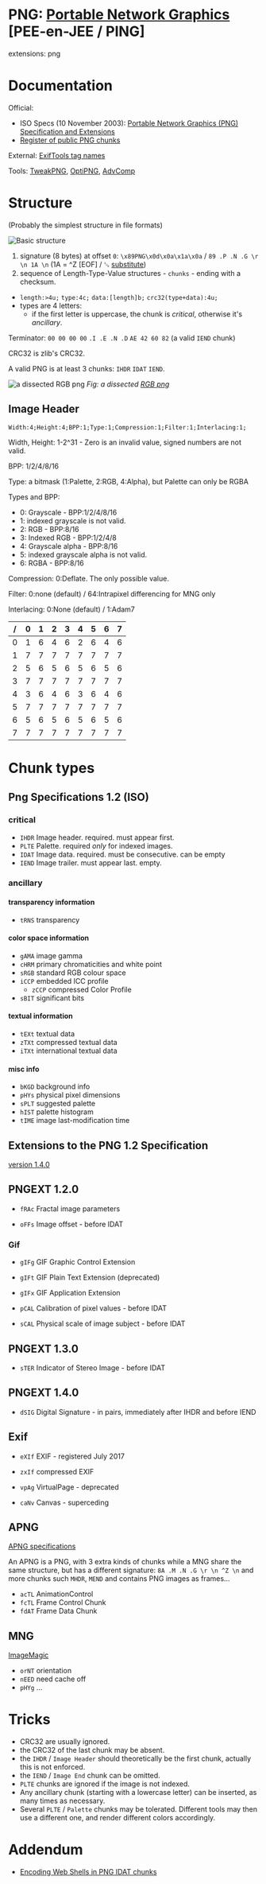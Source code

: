 # PNG: [Portable Network Graphics](https://en.wikipedia.org/wiki/Portable_Network_Graphics) [PEE-en-JEE / PING]
extensions: png

# Documentation

Official:
- ISO Specs (10 November 2003): [Portable Network Graphics (PNG) Specification and Extensions](http://www.libpng.org/pub/png/spec/)
 - [Register of public PNG chunks](http://www.libpng.org/pub/png/spec/register/pngreg-1.4.6-pdg.html)

External: [ExifTools tag names](https://www.sno.phy.queensu.ca/~phil/exiftool/TagNames/PNG.htm)

Tools: [TweakPNG](http://entropymine.com/jason/tweakpng/), [OptiPNG](http://optipng.sourceforge.net/), [AdvComp](http://www.advancemame.it/download)

# Structure

(Probably the simplest structure in file formats)

![Basic structure](PNGBasicStruct.svg)

 1. signature (8 bytes) at offset `0`: `\x89PNG\x0d\x0a\x1a\x0a` / `89 .P .N .G \r \n 1A \n` (1A = ^Z [EOF] / ␚ [substitute](https://en.wikipedia.org/wiki/Substitute_character))
 1. sequence of Length-Type-Value structures - `chunks` - ending with a checksum.
  - `length:>4u;` `type:4c;` `data:[length]b;` `crc32(type+data):4u;`
  - types are 4 letters:
  	- if the first letter is uppercase, the chunk is *critical*, otherwise it's *ancillary*.
 

Terminator: `00 00 00 00` `.I .E .N .D` `AE 42 60 82` (a valid `IEND` chunk)

CRC32 is zlib's CRC32.

A valid PNG is at least 3 chunks: `IHDR` `IDAT` `IEND`.

![a dissected RGB png](PNGRGB_dissected.png)
*Fig: a dissected [RGB png](rgb.png)*

## Image Header

`Width:4;Height:4;BPP:1;Type:1;Compression:1;Filter:1;Interlacing:1;`

Width, Height: 1-2^31 - Zero is an invalid value, signed numbers are not valid.

BPP: 1/2/4/8/16

Type: a bitmask (1:Palette, 2:RGB, 4:Alpha), but Palette can only be RGBA

Types and BPP:
- 0: Grayscale - BPP:1/2/4/8/16
- 1: indexed grayscale is not valid.
- 2: RGB - BPP:8/16
- 3: Indexed RGB - BPP:1/2/4/8
- 4: Grayscale alpha - BPP:8/16
- 5: indexed grayscale alpha is not valid.
- 6: RGBA - BPP:8/16

Compression: 0:Deflate. The only possible value.

Filter: 0:none (default) / 64:Intrapixel differencing for MNG only 

Interlacing: 0:None (default) / 1:Adam7

/   | 0   | 1   | 2   | 3   | 4   | 5   | 6   | 7
--- | --- | --- | --- | --- | --- | --- | --- | ---
0   | 1   | 6   | 4   | 6   | 2   | 6   | 4   | 6
1   | 7   | 7   | 7   | 7   | 7   | 7   | 7   | 7
2   | 5   | 6   | 5   | 6   | 5   | 6   | 5   | 6
3   | 7   | 7   | 7   | 7   | 7   | 7   | 7   | 7
4   | 3   | 6   | 4   | 6   | 3   | 6   | 4   | 6
5   | 7   | 7   | 7   | 7   | 7   | 7   | 7   | 7
6   | 5   | 6   | 5   | 6   | 5   | 6   | 5   | 6
7   | 7   | 7   | 7   | 7   | 7   | 7   | 7   | 7

# Chunk types

## Png Specifications 1.2 (ISO)

### critical

- `IHDR` Image header. required. must appear first.
- `PLTE` Palette. required *only* for indexed images. 
- `IDAT` Image data. required. must be consecutive. can be empty
- `IEND` Image trailer. must appear last. empty.

### ancillary

#### transparency information
- `tRNS` transparency

#### color space information
- `gAMA` image gamma
- `cHRM` primary chromaticities and white point
- `sRGB` standard RGB colour space
- `iCCP` embedded ICC profile
  - `zCCP` compressed Color Profile
- `sBIT` significant bits

#### textual information
- `tEXt` textual data
- `zTXt` compressed textual data
- `iTXt` international textual data

#### misc info
- `bKGD` background info
- `pHYs` physical pixel dimensions
- `sPLT` suggested palette
- `hIST` palette histogram
- `tIME` image last-modification time

## Extensions to the PNG 1.2 Specification

[version 1.4.0](http://www.libpng.org/pub/png/spec/register/pngext-1.4.0-pdg.html)

## PNGEXT 1.2.0
- `fRAc` Fractal image parameters

- `oFFs` Image offset                     - before IDAT

### Gif
- `gIFg` GIF Graphic Control Extension
- `gIFt` GIF Plain Text Extension (deprecated)
- `gIFx` GIF Application Extension

- `pCAL` Calibration of pixel values      - before IDAT
- `sCAL` Physical scale of image subject  - before IDAT

## PNGEXT 1.3.0
- `sTER` Indicator of Stereo Image        - before IDAT

## PNGEXT 1.4.0
- `dSIG` Digital Signature                - in pairs, immediately after IHDR and before IEND

## Exif
- `eXIf` EXIF - registered July 2017
- `zxIf` compressed EXIF

- `vpAg` VirtualPage - deprecated
 - `caNv` Canvas - superceding


## APNG
[APNG specifications](https://wiki.mozilla.org/APNG_Specification)

An APNG is a PNG, with 3 extra kinds of chunks while a MNG share the same structure, but has a different signature: `8A .M .N .G \r \n ^Z \n` and more chunks such `MHDR`, `MEND` and contains PNG images as frames...

- `acTL` AnimationControl
- `fcTL` Frame Control Chunk
- `fdAT` Frame Data Chunk

## MNG
[ImageMagic](https://github.com/ImageMagick/ImageMagick/blob/master/coders/png.c#L533)
- `orNT` orientation
- `nEED` need cache off
- `pHYg` ...

# Tricks
- CRC32 are usually ignored.
- the CRC32 of the last chunk may be absent.
- the `IHDR` / `Image Header` should theoretically be the first chunk, actually this is not enforced.
- the `IEND` / `Image End` chunk can be omitted.
- `PLTE` chunks are ignored if the image is not indexed.
- Any ancillary chunk (starting with a lowercase letter) can be inserted, as many times as necessary.
- Several `PLTE` / `Palette` chunks may be tolerated. Different tools may then use a different one, and render different colors accordingly.

# Addendum
- [Encoding Web Shells in PNG IDAT chunks](https://www.idontplaydarts.com/2012/06/encoding-web-shells-in-png-idat-chunks/)
